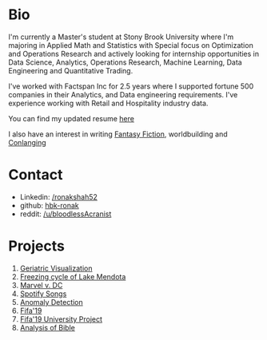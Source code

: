 # Bio
I'm currently a Master's student at Stony Brook University where I'm majoring in Applied Math and Statistics with Special focus on Optimization and Operations Research and actively looking for internship opportunities in Data Science, Analytics, Operations Research, Machine Learning, Data Engineering and Quantitative Trading.

I've worked with Factspan Inc for 2.5 years where I supported fortune 500 companies in their Analytics, and Data engineering requirements. I've experience working with Retail and Hospitality industry data.

You can find my updated resume [here](https://drive.google.com/file/d/17UCVXkCnR06IkJFsi8diB02my5EuMrtp/view?usp=sharing)

I also have an interest in writing [Fantasy Fiction](https://blog.ronakshah.xyz), worldbuilding and [Conlanging](https://hbk-ronak.github.io/conlang/)

# Contact
* Linkedin: [/ronakshah52](https://www.linkedin.com/in/ronakshah52)
* github: [hbk-ronak](https://www.github.com/hbk-ronak/)
* reddit: [/u/bloodlessAcranist](https://www.reddit.com/u/bloodlessAcranist)

# Projects
1. [Geriatric Visualization](http://datascience.ronakshah.xyz/Data-Is-beautiful-Geriatric/)
2. [Freezing cycle of Lake Mendota](http://datascience.ronakshah.xyz/Data-is-beautiful-freezing/)
3. [Marvel v. DC](https://www.kaggle.com/ronakshah52/marvel-v-dc)
4. [Spotify Songs](https://www.kaggle.com/ronakshah52/spotifysongs)
5. [Anomaly Detection](http://datascience.ronakshah.xyz/anomaly-business/)
6. [Fifa'19](https://public.tableau.com/profile/ronak.shah8593#!/vizhome/Fifa19Analysis/Fifa2019)
7. [Fifa'19 University Project](https://drive.google.com/file/d/18N8Q5Pm4VG50cqVSI1HUeu74TmkdZ34A/view?usp=sharing)
8. [Analysis of Bible](https://www.kaggle.com/ronakshah52/analysis-of-bible)


